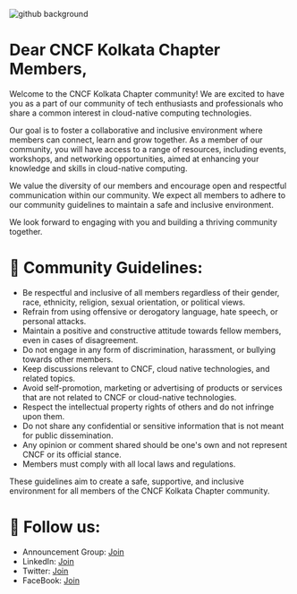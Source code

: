 ![github background](https://user-images.githubusercontent.com/103309340/232296891-25c77d2b-1d62-4567-8d06-dc4b14caa3b6.png)

# Dear CNCF Kolkata Chapter Members,

Welcome to the CNCF Kolkata Chapter community! We are excited to have you as a part of our community of tech enthusiasts and professionals who share a common interest in cloud-native computing technologies.

Our goal is to foster a collaborative and inclusive environment where members can connect, learn and grow together. As a member of our community, you will have access to a range of resources, including events, workshops, and networking opportunities, aimed at enhancing your knowledge and skills in cloud-native computing.

We value the diversity of our members and encourage open and respectful communication within our community. We expect all members to adhere to our community guidelines to maintain a safe and inclusive environment.

We look forward to engaging with you and building a thriving community together.

# 📝 Community Guidelines: 

- Be respectful and inclusive of all members regardless of their gender, race, ethnicity, religion, sexual orientation, or political views.
- Refrain from using offensive or derogatory language, hate speech, or personal attacks.
- Maintain a positive and constructive attitude towards fellow members, even in cases of disagreement.
- Do not engage in any form of discrimination, harassment, or bullying towards other members.
- Keep discussions relevant to CNCF, cloud native technologies, and related topics.
- Avoid self-promotion, marketing or advertising of products or services that are not related to CNCF or cloud-native technologies.
- Respect the intellectual property rights of others and do not infringe upon them.
- Do not share any confidential or sensitive information that is not meant for public dissemination.
- Any opinion or comment shared should be one's own and not represent CNCF or its official stance.
- Members must comply with all local laws and regulations.

These guidelines aim to create a safe, supportive, and inclusive environment for all members of the CNCF Kolkata Chapter community.

# 📱 Follow us: 

- Announcement Group: [Join](https://chat.whatsapp.com/FfRZzC9wmpiJsWd0xO95fQ)
- LinkedIn: [Join](https://www.linkedin.com/company/cncfugkol/)
- Twitter: [Join](https://twitter.com/cncfugkol)
- FaceBook: [Join](https://www.facebook.com/cncfugkol)

